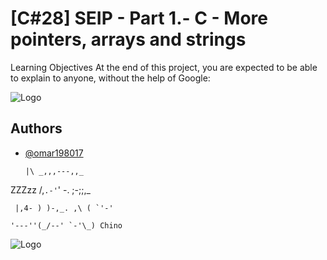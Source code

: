
# [C#28] SEIP - Part 1.-  C - More pointers, arrays and strings

Learning Objectives
At the end of this project, you are expected to be able to explain to anyone, without the help of Google:

![Logo](https://upload.wikimedia.org/wikipedia/commons/thumb/a/af/GNU_Compiler_Collection_logo.svg/508px-GNU_Compiler_Collection_logo.svg.png)

## Authors

- [@omar198017](https://www.github.com/omar198017)

      |\ _,,,---,,_
  
ZZZzz /,`.-'`' -. ;-;;,_

     |,4- ) )-,_. ,\ ( `'-'
     
    '---''(_/--' `-'\_) Chino


    

![Logo](https://www.muylinux.com/wp-content/uploads/2018/11/bash.png)


